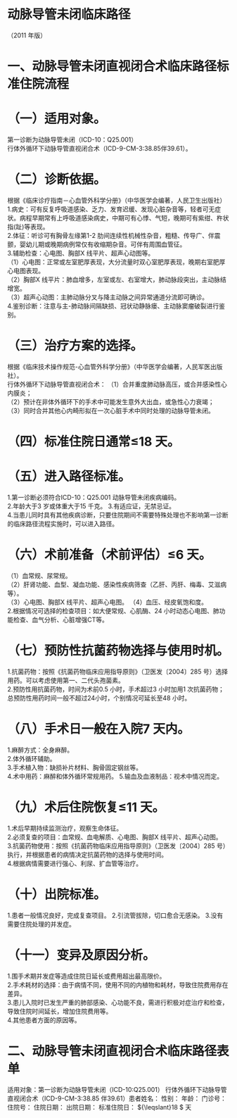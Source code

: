 # 动脉导管未闭临床路径  
（2011 年版）  
# 一、动脉导管未闭直视闭合术临床路径标准住院流程  
# （一）适用对象。  
第一诊断为动脉导管未闭（ICD-10：Q25.001）  
行体外循环下动脉导管直视闭合术（ICD-9-CM-3:38.85伴39.61）。  
# （二）诊断依据。  
根据《临床诊疗指南－心血管外科学分册》（中华医学会编著，人民卫生出版社）  
1.病史：可有反复呼吸道感染、乏力、发育迟缓、发现心脏杂音等，轻者可无症状。病程早期常有上呼吸道感染病史，中期可有心悸、气短，晚期可有紫绀、杵状指(趾)等表现。  
2.体征：听诊可有胸骨左缘第1-2 肋间连续性机械性杂音，粗糙、传导广、伴震颤，婴幼儿期或晚期病例常仅有收缩期杂音。可伴有周围血管征。  
3.辅助检查：心电图、胸部X 线平片、超声心动图等。  
（1）心电图：正常或左室肥厚表现，大分流量时双心室肥厚表现，晚期右室肥厚心电图表现。  
（2）胸部X 线平片：肺血增多，左室或左、右室增大，肺动脉段突出，主动脉结增宽。  
（3）超声心动图：主肺动脉分叉与降主动脉之间异常通道分流即可确诊。  
4.鉴别诊断：注意与主-肺动脉间隔缺损、冠状动静脉瘘、主动脉窦瘤破裂进行鉴别。  
# （三）治疗方案的选择。  
根据《临床技术操作规范-心血管外科学分册》（中华医学会编著，人民军医出版社）。  
行体外循环下动脉导管直视闭合术： （1）合并重度肺动脉高压，或合并感染性心内膜炎；  
（2）预计在非体外循环下的手术中可能发生意外大出血，或急性心力衰竭；  
（3）同时合并其他心内畸形拟在一次心脏手术中同时处理的动脉导管未闭。  
# （四）标准住院日通常≤18 天。  
# （五）进入路径标准。  
1.第一诊断必须符合ICD-10：Q25.001 动脉导管未闭疾病编码。  
2.年龄大于3 岁或体重大于15 千克。 3.有适应证，无禁忌证。  
4.当患儿同时具有其他疾病诊断，只要住院期间不需要特殊处理也不影响第一诊断的临床路径流程实施时，可以进入路径。  
# （六）术前准备（术前评估）≤6 天。  
（1）血常规、尿常规。  
（2）肝肾功能、血型、凝血功能、感染性疾病筛查（乙肝、丙肝、梅毒、艾滋病等）。  
（3）心电图、胸部X 线平片、超声心电图。 （4）血压、经皮氧饱和度。  
2.根据情况可选择的检查项目：如大便常规、心肌酶、24 小时动态心电图、肺功能检查、血气分析、心脏增强CT等。  
# （七）预防性抗菌药物选择与使用时机。  
1.抗菌药物：按照《抗菌药物临床应用指导原则》（卫医发〔2004〕285 号）选择用药。可以考虑使用第一、二代头孢菌素。  
2.预防性用抗菌药物，时间为术前0.5 小时，手术超过3 小时加用1 次抗菌药物；总预防性用药时间一般不超过24小时，个别情况可延长至48 小时。  
# （八）手术日一般在入院7 天内。  
1.麻醉方式：全身麻醉。  
2.体外循环辅助。  
3.手术植入物：缺损补片材料、胸骨固定钢丝等。  
4.术中用药：麻醉和体外循环常规用药。 5.输血及血液制品：视术中情况而定。  
# （九）术后住院恢复≤11 天。  
1.术后早期持续监测治疗，观察生命体征。  
2.必须复查的项目：血常规、血电解质、心电图、胸部X 线平片、超声心动图。  
3.抗菌药物使用：按照《抗菌药物临床应用指导原则》（卫医发〔2004〕285 号）执行，并根据患者的病情决定抗菌药物的选择与使用时间。  
4.根据病情需要进行强心、利尿、扩血管等治疗。  
# （十）出院标准。  
1.患者一般情况良好，完成复查项目。 2.引流管拔除，切口愈合无感染。 3.没有需要住院处理的并发症。  
# （十一）变异及原因分析。  
1.围手术期并发症等造成住院日延长或费用超出最高限价。  
2.手术耗材的选择：由于病情不同，使用不同的内植物和耗材，导致住院费用存在差异。  
3.患儿入院时已发生严重的肺部感染、心功能不良，需进行积极对症治疗和检查，导致住院时间延长，增加住院费用等。  
4.其他患者方面的原因等。  
# 二、动脉导管未闭直视闭合术临床路径表单  
适用对象：第一诊断为动脉导管未闭（ICD-10:Q25.001） 行体外循环下动脉导管直视闭合术（ICD-9-CM-3:38.85 伴39.61）患者姓名：             性别：     年龄：      门诊号：     住院号：           住院日期：                   出院日期：                  标准住院日： ${\leqslant}18 $ 天  
